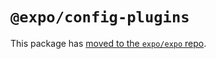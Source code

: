 # `@expo/config-plugins`

This package has [moved to the `expo/expo` repo](https://github.com/expo/expo/tree/main/packages/%40expo/config-plugins).
